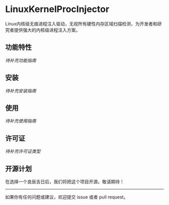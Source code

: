 # LinuxKernelProcInjector

Linux内核级无痕进程注入驱动，无视所有硬性内存区域扫描检测，为开发者和研究者提供强大的内核级进程注入方案。

## 功能特性

*待补充功能指南*

## 安装

*待补充安装指南*

## 使用

*待补充使用指南*

## 许可证

*待补充许可证类型*

## 开源计划

在选择一个良辰吉日后，我们将把这个项目开源。敬请期待！

---

如果你有任何问题或建议，欢迎提交 issue 或者 pull request。

